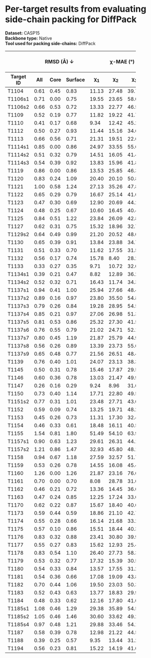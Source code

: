 # Per-target results from evaluating side-chain packing for DiffPack

**Dataset:** CASP15  
**Backbone type:** Native  
**Tool used for packing side-chains:** DiffPack  
<table style="width:85%;">
  <thead>
    <tr>
      <th></th>
      <th colspan="3"><strong>RMSD (Å) ↓</strong></th>
      <th colspan="4"><strong>&chi;-MAE (°) ↓</strong></th>
      <th><strong>RR (%) ↑</strong></th>
      <th colspan="3"><strong>Steric Clashes (#) ↓</strong></th>
    </tr>
    <tr>
      <th><strong>Target ID</strong></th>
      <th><strong>All</strong></th>
      <th><strong>Core</strong></th>
      <th><strong>Surface</strong></th>
      <th>&chi;<sub>1</sub></th>
      <th>&chi;<sub>2</sub></th>
      <th>&chi;<sub>3</sub></th>
      <th>&chi;<sub>4</sub></th>
      <th>&chi;<sub>1-4</sub></th>
      <th>100%</th>
      <th>90%</th>
      <th>80%</th>
    </tr>
  </thead>
  <tbody>
    <tr>
      <td>T1104</td>
      <td>0.61</td>
      <td>0.45</td>
      <td>0.83</td>
      <td>11.13</td>
      <td>27.48</td>
      <td>39.74</td>
      <td>75.81</td>
      <td>62.1</td>
      <td>33.0</td>
      <td>10.0</td>
      <td>3.0</td>
    </tr>
    <tr>
      <td>T1106s1</td>
      <td>0.71</td>
      <td>0.00</td>
      <td>0.75</td>
      <td>19.55</td>
      <td>23.65</td>
      <td>58.09</td>
      <td>40.80</td>
      <td>74.2</td>
      <td>16.0</td>
      <td>2.0</td>
      <td>0.0</td>
    </tr>
    <tr>
      <td>T1106s2</td>
      <td>0.66</td>
      <td>0.53</td>
      <td>0.72</td>
      <td>13.33</td>
      <td>22.77</td>
      <td>46.52</td>
      <td>63.53</td>
      <td>64.9</td>
      <td>22.0</td>
      <td>3.0</td>
      <td>1.0</td>
    </tr>
    <tr>
      <td>T1109</td>
      <td>0.52</td>
      <td>0.19</td>
      <td>0.77</td>
      <td>11.82</td>
      <td>19.22</td>
      <td>41.78</td>
      <td>71.77</td>
      <td>74.3</td>
      <td>21.0</td>
      <td>3.0</td>
      <td>1.0</td>
    </tr>
    <tr>
      <td>T1110</td>
      <td>0.41</td>
      <td>0.17</td>
      <td>0.68</td>
      <td>9.34</td>
      <td>12.42</td>
      <td>45.20</td>
      <td>47.14</td>
      <td>80.8</td>
      <td>31.0</td>
      <td>5.0</td>
      <td>0.0</td>
    </tr>
    <tr>
      <td>T1112</td>
      <td>0.50</td>
      <td>0.27</td>
      <td>0.93</td>
      <td>11.44</td>
      <td>15.16</td>
      <td>34.63</td>
      <td>54.10</td>
      <td>73.7</td>
      <td>112.0</td>
      <td>30.0</td>
      <td>13.0</td>
    </tr>
    <tr>
      <td>T1113</td>
      <td>0.66</td>
      <td>0.56</td>
      <td>0.71</td>
      <td>21.31</td>
      <td>19.51</td>
      <td>22.68</td>
      <td>34.05</td>
      <td>70.0</td>
      <td>61.0</td>
      <td>15.0</td>
      <td>12.0</td>
    </tr>
    <tr>
      <td>T1114s1</td>
      <td>0.85</td>
      <td>0.00</td>
      <td>0.86</td>
      <td>24.97</td>
      <td>33.55</td>
      <td>55.66</td>
      <td>55.43</td>
      <td>57.1</td>
      <td>14.0</td>
      <td>0.0</td>
      <td>0.0</td>
    </tr>
    <tr>
      <td>T1114s2</td>
      <td>0.51</td>
      <td>0.32</td>
      <td>0.79</td>
      <td>14.51</td>
      <td>16.05</td>
      <td>41.45</td>
      <td>54.90</td>
      <td>75.9</td>
      <td>145.0</td>
      <td>29.0</td>
      <td>3.0</td>
    </tr>
    <tr>
      <td>T1114s3</td>
      <td>0.54</td>
      <td>0.39</td>
      <td>0.92</td>
      <td>13.83</td>
      <td>15.96</td>
      <td>41.80</td>
      <td>73.05</td>
      <td>76.1</td>
      <td>355.0</td>
      <td>76.0</td>
      <td>34.0</td>
    </tr>
    <tr>
      <td>T1119</td>
      <td>0.86</td>
      <td>0.00</td>
      <td>0.86</td>
      <td>13.53</td>
      <td>25.85</td>
      <td>46.30</td>
      <td>75.27</td>
      <td>57.5</td>
      <td>1.0</td>
      <td>0.0</td>
      <td>0.0</td>
    </tr>
    <tr>
      <td>T1120</td>
      <td>0.83</td>
      <td>0.24</td>
      <td>1.09</td>
      <td>20.40</td>
      <td>20.10</td>
      <td>50.88</td>
      <td>67.03</td>
      <td>59.2</td>
      <td>38.0</td>
      <td>5.0</td>
      <td>2.0</td>
    </tr>
    <tr>
      <td>T1121</td>
      <td>1.00</td>
      <td>0.58</td>
      <td>1.24</td>
      <td>27.13</td>
      <td>35.26</td>
      <td>47.82</td>
      <td>71.45</td>
      <td>49.7</td>
      <td>129.0</td>
      <td>36.0</td>
      <td>20.0</td>
    </tr>
    <tr>
      <td>T1122</td>
      <td>0.65</td>
      <td>0.29</td>
      <td>0.79</td>
      <td>16.67</td>
      <td>25.14</td>
      <td>41.05</td>
      <td>58.70</td>
      <td>66.8</td>
      <td>67.0</td>
      <td>14.0</td>
      <td>6.0</td>
    </tr>
    <tr>
      <td>T1123</td>
      <td>0.47</td>
      <td>0.30</td>
      <td>0.69</td>
      <td>12.90</td>
      <td>20.69</td>
      <td>44.21</td>
      <td>42.32</td>
      <td>72.7</td>
      <td>55.0</td>
      <td>3.0</td>
      <td>1.0</td>
    </tr>
    <tr>
      <td>T1124</td>
      <td>0.48</td>
      <td>0.25</td>
      <td>0.67</td>
      <td>10.60</td>
      <td>16.45</td>
      <td>40.43</td>
      <td>56.53</td>
      <td>76.7</td>
      <td>86.0</td>
      <td>22.0</td>
      <td>7.0</td>
    </tr>
    <tr>
      <td>T1125</td>
      <td>0.84</td>
      <td>0.51</td>
      <td>1.22</td>
      <td>23.84</td>
      <td>26.09</td>
      <td>42.86</td>
      <td>51.63</td>
      <td>48.6</td>
      <td>279.0</td>
      <td>62.0</td>
      <td>21.0</td>
    </tr>
    <tr>
      <td>T1127</td>
      <td>0.62</td>
      <td>0.31</td>
      <td>0.75</td>
      <td>15.32</td>
      <td>18.96</td>
      <td>32.77</td>
      <td>76.85</td>
      <td>70.7</td>
      <td>43.0</td>
      <td>6.0</td>
      <td>2.0</td>
    </tr>
    <tr>
      <td>T1129s2</td>
      <td>0.64</td>
      <td>0.49</td>
      <td>0.99</td>
      <td>21.20</td>
      <td>20.52</td>
      <td>48.08</td>
      <td>66.39</td>
      <td>64.9</td>
      <td>300.0</td>
      <td>73.0</td>
      <td>26.0</td>
    </tr>
    <tr>
      <td>T1130</td>
      <td>0.65</td>
      <td>0.39</td>
      <td>0.91</td>
      <td>13.84</td>
      <td>23.88</td>
      <td>34.73</td>
      <td>50.92</td>
      <td>72.2</td>
      <td>40.0</td>
      <td>5.0</td>
      <td>0.0</td>
    </tr>
    <tr>
      <td>T1131</td>
      <td>0.51</td>
      <td>0.33</td>
      <td>0.70</td>
      <td>11.62</td>
      <td>17.55</td>
      <td>31.55</td>
      <td>52.49</td>
      <td>76.2</td>
      <td>52.0</td>
      <td>13.0</td>
      <td>4.0</td>
    </tr>
    <tr>
      <td>T1132</td>
      <td>0.56</td>
      <td>0.17</td>
      <td>0.74</td>
      <td>15.78</td>
      <td>8.40</td>
      <td>28.26</td>
      <td>33.23</td>
      <td>76.8</td>
      <td>18.0</td>
      <td>2.0</td>
      <td>1.0</td>
    </tr>
    <tr>
      <td>T1133</td>
      <td>0.33</td>
      <td>0.27</td>
      <td>0.35</td>
      <td>9.71</td>
      <td>10.72</td>
      <td>32.00</td>
      <td>44.00</td>
      <td>81.2</td>
      <td>122.0</td>
      <td>19.0</td>
      <td>1.0</td>
    </tr>
    <tr>
      <td>T1134s1</td>
      <td>0.39</td>
      <td>0.21</td>
      <td>0.47</td>
      <td>8.82</td>
      <td>12.89</td>
      <td>36.21</td>
      <td>45.64</td>
      <td>79.6</td>
      <td>35.0</td>
      <td>2.0</td>
      <td>0.0</td>
    </tr>
    <tr>
      <td>T1134s2</td>
      <td>0.52</td>
      <td>0.32</td>
      <td>0.71</td>
      <td>16.43</td>
      <td>11.74</td>
      <td>34.34</td>
      <td>45.99</td>
      <td>72.1</td>
      <td>58.0</td>
      <td>10.0</td>
      <td>2.0</td>
    </tr>
    <tr>
      <td>T1137s1</td>
      <td>0.94</td>
      <td>0.41</td>
      <td>1.00</td>
      <td>25.94</td>
      <td>27.66</td>
      <td>48.49</td>
      <td>67.40</td>
      <td>57.0</td>
      <td>102.0</td>
      <td>30.0</td>
      <td>15.0</td>
    </tr>
    <tr>
      <td>T1137s2</td>
      <td>0.89</td>
      <td>0.16</td>
      <td>0.97</td>
      <td>23.80</td>
      <td>35.50</td>
      <td>54.83</td>
      <td>63.75</td>
      <td>55.9</td>
      <td>71.0</td>
      <td>20.0</td>
      <td>9.0</td>
    </tr>
    <tr>
      <td>T1137s3</td>
      <td>0.79</td>
      <td>0.26</td>
      <td>0.84</td>
      <td>19.28</td>
      <td>28.95</td>
      <td>54.51</td>
      <td>57.26</td>
      <td>61.2</td>
      <td>57.0</td>
      <td>3.0</td>
      <td>0.0</td>
    </tr>
    <tr>
      <td>T1137s4</td>
      <td>0.85</td>
      <td>0.21</td>
      <td>0.97</td>
      <td>27.06</td>
      <td>26.98</td>
      <td>51.36</td>
      <td>64.98</td>
      <td>55.5</td>
      <td>96.0</td>
      <td>13.0</td>
      <td>2.0</td>
    </tr>
    <tr>
      <td>T1137s5</td>
      <td>0.81</td>
      <td>0.53</td>
      <td>0.86</td>
      <td>25.32</td>
      <td>27.30</td>
      <td>41.53</td>
      <td>54.68</td>
      <td>60.1</td>
      <td>61.0</td>
      <td>6.0</td>
      <td>2.0</td>
    </tr>
    <tr>
      <td>T1137s6</td>
      <td>0.76</td>
      <td>0.55</td>
      <td>0.79</td>
      <td>21.02</td>
      <td>24.71</td>
      <td>52.15</td>
      <td>70.44</td>
      <td>61.1</td>
      <td>107.0</td>
      <td>23.0</td>
      <td>7.0</td>
    </tr>
    <tr>
      <td>T1137s7</td>
      <td>0.80</td>
      <td>0.45</td>
      <td>1.19</td>
      <td>21.87</td>
      <td>25.79</td>
      <td>44.91</td>
      <td>70.55</td>
      <td>58.0</td>
      <td>101.0</td>
      <td>27.0</td>
      <td>13.0</td>
    </tr>
    <tr>
      <td>T1137s8</td>
      <td>0.56</td>
      <td>0.26</td>
      <td>0.89</td>
      <td>13.39</td>
      <td>23.73</td>
      <td>55.62</td>
      <td>54.41</td>
      <td>74.1</td>
      <td>44.0</td>
      <td>8.0</td>
      <td>5.0</td>
    </tr>
    <tr>
      <td>T1137s9</td>
      <td>0.65</td>
      <td>0.48</td>
      <td>0.77</td>
      <td>21.56</td>
      <td>26.51</td>
      <td>48.40</td>
      <td>69.33</td>
      <td>66.2</td>
      <td>89.0</td>
      <td>17.0</td>
      <td>4.0</td>
    </tr>
    <tr>
      <td>T1139</td>
      <td>0.76</td>
      <td>0.40</td>
      <td>1.01</td>
      <td>24.07</td>
      <td>23.13</td>
      <td>38.35</td>
      <td>36.78</td>
      <td>55.0</td>
      <td>86.0</td>
      <td>15.0</td>
      <td>3.0</td>
    </tr>
    <tr>
      <td>T1145</td>
      <td>0.50</td>
      <td>0.31</td>
      <td>0.78</td>
      <td>15.46</td>
      <td>17.87</td>
      <td>29.58</td>
      <td>67.20</td>
      <td>71.0</td>
      <td>206.0</td>
      <td>37.0</td>
      <td>2.0</td>
    </tr>
    <tr>
      <td>T1146</td>
      <td>0.60</td>
      <td>0.36</td>
      <td>0.78</td>
      <td>13.03</td>
      <td>21.47</td>
      <td>49.94</td>
      <td>63.35</td>
      <td>67.1</td>
      <td>103.0</td>
      <td>27.0</td>
      <td>14.0</td>
    </tr>
    <tr>
      <td>T1147</td>
      <td>0.26</td>
      <td>0.16</td>
      <td>0.29</td>
      <td>9.24</td>
      <td>8.96</td>
      <td>31.60</td>
      <td>46.82</td>
      <td>86.8</td>
      <td>22.0</td>
      <td>3.0</td>
      <td>0.0</td>
    </tr>
    <tr>
      <td>T1150</td>
      <td>0.73</td>
      <td>0.40</td>
      <td>1.14</td>
      <td>17.71</td>
      <td>22.80</td>
      <td>49.54</td>
      <td>69.45</td>
      <td>62.1</td>
      <td>156.0</td>
      <td>62.0</td>
      <td>29.0</td>
    </tr>
    <tr>
      <td>T1151s2</td>
      <td>0.77</td>
      <td>0.31</td>
      <td>1.01</td>
      <td>23.48</td>
      <td>27.71</td>
      <td>43.08</td>
      <td>38.67</td>
      <td>60.6</td>
      <td>9.0</td>
      <td>0.0</td>
      <td>0.0</td>
    </tr>
    <tr>
      <td>T1152</td>
      <td>0.59</td>
      <td>0.09</td>
      <td>0.74</td>
      <td>13.25</td>
      <td>19.71</td>
      <td>48.27</td>
      <td>38.56</td>
      <td>80.0</td>
      <td>13.0</td>
      <td>5.0</td>
      <td>2.0</td>
    </tr>
    <tr>
      <td>T1153</td>
      <td>0.45</td>
      <td>0.26</td>
      <td>0.73</td>
      <td>11.31</td>
      <td>17.30</td>
      <td>32.44</td>
      <td>50.22</td>
      <td>79.4</td>
      <td>70.0</td>
      <td>12.0</td>
      <td>1.0</td>
    </tr>
    <tr>
      <td>T1154</td>
      <td>0.46</td>
      <td>0.33</td>
      <td>0.61</td>
      <td>18.48</td>
      <td>16.11</td>
      <td>40.53</td>
      <td>33.74</td>
      <td>75.8</td>
      <td>188.0</td>
      <td>37.0</td>
      <td>17.0</td>
    </tr>
    <tr>
      <td>T1155</td>
      <td>1.54</td>
      <td>0.81</td>
      <td>1.80</td>
      <td>51.49</td>
      <td>54.10</td>
      <td>63.96</td>
      <td>91.99</td>
      <td>23.6</td>
      <td>82.0</td>
      <td>19.0</td>
      <td>5.0</td>
    </tr>
    <tr>
      <td>T1157s1</td>
      <td>0.90</td>
      <td>0.63</td>
      <td>1.23</td>
      <td>29.61</td>
      <td>26.31</td>
      <td>44.14</td>
      <td>61.38</td>
      <td>54.6</td>
      <td>549.0</td>
      <td>124.0</td>
      <td>43.0</td>
    </tr>
    <tr>
      <td>T1157s2</td>
      <td>1.21</td>
      <td>0.86</td>
      <td>1.47</td>
      <td>32.93</td>
      <td>45.80</td>
      <td>48.11</td>
      <td>58.18</td>
      <td>40.3</td>
      <td>218.0</td>
      <td>44.0</td>
      <td>17.0</td>
    </tr>
    <tr>
      <td>T1158</td>
      <td>0.94</td>
      <td>0.67</td>
      <td>1.18</td>
      <td>27.59</td>
      <td>32.57</td>
      <td>51.78</td>
      <td>71.92</td>
      <td>42.9</td>
      <td>453.0</td>
      <td>94.0</td>
      <td>33.0</td>
    </tr>
    <tr>
      <td>T1159</td>
      <td>0.53</td>
      <td>0.26</td>
      <td>0.78</td>
      <td>14.55</td>
      <td>16.08</td>
      <td>45.44</td>
      <td>57.45</td>
      <td>78.7</td>
      <td>30.0</td>
      <td>2.0</td>
      <td>0.0</td>
    </tr>
    <tr>
      <td>T1160</td>
      <td>1.26</td>
      <td>0.00</td>
      <td>1.26</td>
      <td>21.87</td>
      <td>23.16</td>
      <td>76.65</td>
      <td>61.41</td>
      <td>52.4</td>
      <td>10.0</td>
      <td>3.0</td>
      <td>1.0</td>
    </tr>
    <tr>
      <td>T1161</td>
      <td>0.70</td>
      <td>0.00</td>
      <td>0.70</td>
      <td>8.08</td>
      <td>28.78</td>
      <td>31.04</td>
      <td>47.25</td>
      <td>64.9</td>
      <td>6.0</td>
      <td>0.0</td>
      <td>0.0</td>
    </tr>
    <tr>
      <td>T1162</td>
      <td>0.46</td>
      <td>0.21</td>
      <td>0.72</td>
      <td>13.36</td>
      <td>14.45</td>
      <td>36.09</td>
      <td>45.19</td>
      <td>80.3</td>
      <td>37.0</td>
      <td>9.0</td>
      <td>0.0</td>
    </tr>
    <tr>
      <td>T1163</td>
      <td>0.47</td>
      <td>0.24</td>
      <td>0.85</td>
      <td>12.25</td>
      <td>17.24</td>
      <td>33.06</td>
      <td>62.08</td>
      <td>76.9</td>
      <td>28.0</td>
      <td>4.0</td>
      <td>0.0</td>
    </tr>
    <tr>
      <td>T1170</td>
      <td>0.62</td>
      <td>0.22</td>
      <td>0.87</td>
      <td>15.67</td>
      <td>18.40</td>
      <td>40.64</td>
      <td>54.18</td>
      <td>68.6</td>
      <td>57.0</td>
      <td>2.0</td>
      <td>1.0</td>
    </tr>
    <tr>
      <td>T1173</td>
      <td>0.59</td>
      <td>0.44</td>
      <td>0.59</td>
      <td>18.86</td>
      <td>21.10</td>
      <td>42.76</td>
      <td>45.42</td>
      <td>64.3</td>
      <td>78.0</td>
      <td>8.0</td>
      <td>0.0</td>
    </tr>
    <tr>
      <td>T1174</td>
      <td>0.55</td>
      <td>0.28</td>
      <td>0.66</td>
      <td>16.14</td>
      <td>21.68</td>
      <td>33.21</td>
      <td>57.46</td>
      <td>72.3</td>
      <td>83.0</td>
      <td>14.0</td>
      <td>3.0</td>
    </tr>
    <tr>
      <td>T1175</td>
      <td>0.57</td>
      <td>0.10</td>
      <td>0.86</td>
      <td>15.51</td>
      <td>18.44</td>
      <td>40.33</td>
      <td>51.50</td>
      <td>72.2</td>
      <td>56.0</td>
      <td>16.0</td>
      <td>7.0</td>
    </tr>
    <tr>
      <td>T1176</td>
      <td>0.83</td>
      <td>0.32</td>
      <td>0.88</td>
      <td>23.41</td>
      <td>30.80</td>
      <td>39.93</td>
      <td>51.66</td>
      <td>58.0</td>
      <td>77.0</td>
      <td>28.0</td>
      <td>17.0</td>
    </tr>
    <tr>
      <td>T1177</td>
      <td>0.55</td>
      <td>0.27</td>
      <td>0.83</td>
      <td>15.62</td>
      <td>12.93</td>
      <td>25.49</td>
      <td>54.09</td>
      <td>74.7</td>
      <td>59.0</td>
      <td>5.0</td>
      <td>0.0</td>
    </tr>
    <tr>
      <td>T1178</td>
      <td>0.83</td>
      <td>0.54</td>
      <td>1.10</td>
      <td>26.40</td>
      <td>27.73</td>
      <td>58.39</td>
      <td>68.06</td>
      <td>51.7</td>
      <td>149.0</td>
      <td>46.0</td>
      <td>18.0</td>
    </tr>
    <tr>
      <td>T1179</td>
      <td>0.53</td>
      <td>0.32</td>
      <td>0.77</td>
      <td>17.32</td>
      <td>15.39</td>
      <td>30.50</td>
      <td>29.82</td>
      <td>70.7</td>
      <td>107.0</td>
      <td>46.0</td>
      <td>25.0</td>
    </tr>
    <tr>
      <td>T1180</td>
      <td>0.54</td>
      <td>0.33</td>
      <td>0.84</td>
      <td>13.57</td>
      <td>17.55</td>
      <td>31.23</td>
      <td>52.83</td>
      <td>70.8</td>
      <td>88.0</td>
      <td>6.0</td>
      <td>1.0</td>
    </tr>
    <tr>
      <td>T1181</td>
      <td>0.54</td>
      <td>0.36</td>
      <td>0.66</td>
      <td>17.08</td>
      <td>19.09</td>
      <td>43.82</td>
      <td>55.51</td>
      <td>70.4</td>
      <td>138.0</td>
      <td>20.0</td>
      <td>5.0</td>
    </tr>
    <tr>
      <td>T1182</td>
      <td>0.70</td>
      <td>0.44</td>
      <td>1.06</td>
      <td>19.50</td>
      <td>23.03</td>
      <td>50.33</td>
      <td>66.26</td>
      <td>59.5</td>
      <td>210.0</td>
      <td>44.0</td>
      <td>14.0</td>
    </tr>
    <tr>
      <td>T1183</td>
      <td>0.52</td>
      <td>0.43</td>
      <td>0.63</td>
      <td>13.77</td>
      <td>18.83</td>
      <td>29.91</td>
      <td>54.02</td>
      <td>74.3</td>
      <td>58.0</td>
      <td>16.0</td>
      <td>5.0</td>
    </tr>
    <tr>
      <td>T1184</td>
      <td>0.48</td>
      <td>0.33</td>
      <td>0.62</td>
      <td>12.16</td>
      <td>17.80</td>
      <td>41.09</td>
      <td>82.27</td>
      <td>76.9</td>
      <td>33.0</td>
      <td>12.0</td>
      <td>7.0</td>
    </tr>
    <tr>
      <td>T1185s1</td>
      <td>1.08</td>
      <td>0.46</td>
      <td>1.29</td>
      <td>29.38</td>
      <td>35.89</td>
      <td>54.56</td>
      <td>45.41</td>
      <td>46.8</td>
      <td>12.0</td>
      <td>0.0</td>
      <td>0.0</td>
    </tr>
    <tr>
      <td>T1185s2</td>
      <td>1.05</td>
      <td>0.46</td>
      <td>1.46</td>
      <td>30.60</td>
      <td>33.62</td>
      <td>49.25</td>
      <td>77.03</td>
      <td>43.3</td>
      <td>122.0</td>
      <td>23.0</td>
      <td>7.0</td>
    </tr>
    <tr>
      <td>T1185s4</td>
      <td>0.97</td>
      <td>0.48</td>
      <td>1.21</td>
      <td>29.88</td>
      <td>33.46</td>
      <td>54.17</td>
      <td>72.41</td>
      <td>45.6</td>
      <td>89.0</td>
      <td>26.0</td>
      <td>4.0</td>
    </tr>
    <tr>
      <td>T1187</td>
      <td>0.58</td>
      <td>0.39</td>
      <td>0.78</td>
      <td>12.98</td>
      <td>21.22</td>
      <td>44.55</td>
      <td>39.51</td>
      <td>67.1</td>
      <td>50.0</td>
      <td>15.0</td>
      <td>8.0</td>
    </tr>
    <tr>
      <td>T1188</td>
      <td>0.39</td>
      <td>0.25</td>
      <td>0.57</td>
      <td>9.35</td>
      <td>13.44</td>
      <td>31.26</td>
      <td>52.46</td>
      <td>77.7</td>
      <td>137.0</td>
      <td>15.0</td>
      <td>2.0</td>
    </tr>
    <tr>
      <td>T1194</td>
      <td>0.56</td>
      <td>0.23</td>
      <td>0.81</td>
      <td>15.22</td>
      <td>14.19</td>
      <td>41.04</td>
      <td>45.15</td>
      <td>65.6</td>
      <td>39.0</td>
      <td>9.0</td>
      <td>1.0</td>
    </tr>
  </tbody>
</table>
